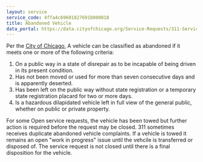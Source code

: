 ```yaml
---
layout: service
service_code: 4ffa4c69601827691b000018
title: Abandoned Vehicle
data_portal: https://data.cityofchicago.org/Service-Requests/311-Service-Requests-Abandoned-Vehicles/3c9v-pnva
---
```


Per the [City of Chicago](https://data.cityofchicago.org/Service-Requests/311-Service-Requests-Abandoned-Vehicles/3c9v-pnva), A vehicle can be classified as abandoned if it meets one or more of the following criteria:

1. On a public way in a state of disrepair as to be incapable of being driven in its present condition.
2. Has not been moved or used for more than seven consecutive days and is apparently deserted.
3. Has been left on the public way without state registration or a temporary state registration placard for two or more days.
4. Is a hazardous dilapidated vehicle left in full view of the general public, whether on public or private property.

For some Open service requests, the vehicle has been towed but further action is required before the request may be closed. 311 sometimes receives duplicate abandoned vehicle complaints. If a vehicle is towed it remains an open "work in progress" issue until the vehcile is transferred or disposed of. The service request is not closed until there is a final disposition for the vehicle.
